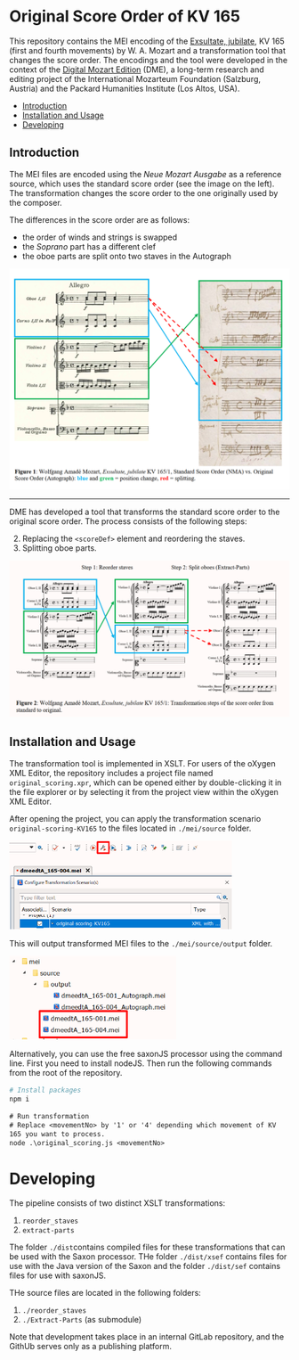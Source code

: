 # Original Score Order of KV 165


This repository contains the MEI encoding of the [Exsultate, jubilate](https://kv.mozarteum.at/de/work/exsultate-jubilate-2625), KV 165 (first and fourth movements) by W. A. Mozart and a transformation tool that changes the score order. The encodings and the tool were developed in the context of the [Digital Mozart Edition](dme.mozarteum.at) (DME), a long-term research and editing project of the International Mozarteum Foundation (Salzburg, Austria) and the Packard Humanities Institute (Los Altos, USA).


- [Introduction](#introduction)
- [Installation and Usage](#installation-and-usage)
- [Developing](#developing)



## Introduction

The MEI files are encoded using the _Neue Mozart Ausgabe_ as a reference source, which uses the standard score order (see the image on the left). The transformation changes the score order to the one originally used by the composer.

The differences in the score order are as follows:

- the order of winds and strings is swapped
- the _Soprano_ part has a different clef
- the oboe parts are split onto two staves in the Autograph

<img width="600" alt="Extraction of the first violin part." src="./docs/pct/NMAvsAutograph.png">

<hr>

DME has developed a tool that transforms the standard score order to the original score order. The process consists of the following steps:

2. Replacing the `<scoreDef>` element and reordering the staves.
3. Splitting oboe parts.

<img width="600" alt="Extraction of the first violin part." src="./docs/pct/transformationPipeline.png">

## Installation and Usage

The transformation tool is implemented in XSLT. For users of the oXygen XML Editor, the repository includes a project file named `original_scoring.xpr`, which can be opened either by double-clicking it in the file explorer or by selecting it from the project view within the oXygen XML Editor.

After opening the project, you can apply the transformation scenario `original-scoring-KV165` to the files located in `./mei/source` folder.

<img width="400" alt="Extraction of the first violin part." src="./docs/pct/transformationScenario.png">



This will output transformed MEI files to the `./mei/source/output` folder.

<img width="300" alt="Extraction of the first violin part." src="./docs/pct/meiFolder.png">

Alternatively, you can use the free saxonJS processor using the command line. First you need to install nodeJS. Then run the following commands from the root of the repository.

```bash
# Install packages
npm i
```

```
# Run transformation
# Replace <movementNo> by '1' or '4' depending which movement of KV 165 you want to process.
node .\original_scoring.js <movementNo>
```

# Developing

The pipeline consists of two distinct XSLT transformations:

1. `reorder_staves`
2. `extract-parts`

The folder `./dist`contains compiled files for these transformations that can be used with the Saxon processor. THe folder `./dist/xsef` contains files for use with the Java version of the Saxon and the folder `./dist/sef` contains files for use with saxonJS.

THe source files are located in the following folders:

1.  `./reorder_staves`                        
2. `./Extract-Parts` (as submodule)

Note that development takes place in an internal GitLab repository, and the GithUb serves only as a publishing platform.

